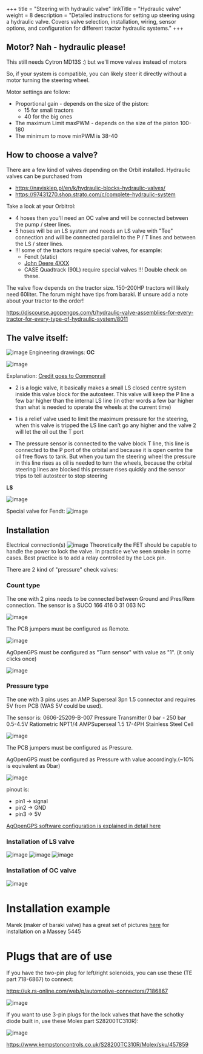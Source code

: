 +++
title = "Steering with hydraulic valve"
linkTitle = "Hydraulic valve"
weight = 8
description = "Detailed instructions for setting up steering using a hydraulic valve. Covers valve selection, installation, wiring, sensor options, and configuration for different tractor hydraulic systems."
+++

## Motor? Nah - hydraulic please!

This still needs Cytron MD13S :) but we'll move valves instead of motors

So, if your system is compatible, you can likely steer it directly without a
motor turning the steering wheel.

Motor settings are follow:

- Proportional gain - depends on the size of the piston:
  - 15 for small tractors
  - 40 for the big ones
- The maximum Limit maxPWM - depends on the size of the piston 100-180
- The minimum to move minPWM is 38-40

## How to choose a valve?

There are a few kind of valves depending on the Orbit installed. Hydraulic
valves can be purchased from

- https://navisklep.pl/en/k/hydraulic-blocks-hydraulic-valves/
- https://97431270.shop.strato.com/c/complete-hydraulic-system

Take a look at your Orbitrol:

- 4 hoses then you'll need an OC valve and will be connected between the pump /
  steer lines.
- 5 hoses will be an LS system and needs an LS valve with "Tee" connection and
  will be connected parallel to the P / T lines and between the LS / steer
  lines.
- !!! some of the tractors require special valves, for example:
  - Fendt (static)
  - [John Deere 4XXX](https://discourse.agopengps.com/t/hydraulic-valve-assemblies-for-every-tractor-for-every-type-of-hydraulic-system/8011/586?u=bgunics)
  - CASE Quadtrack (90L) require special valves !!! Double check on these.

The valve flow depends on the tractor size. 150-200HP tractors will likely need
60liter. The forum might have tips from baraki. If unsure add a note about your
tractor to the order!

https://discourse.agopengps.com/t/hydraulic-valve-assemblies-for-every-tractor-for-every-type-of-hydraulic-system/8011

## The valve itself:

![image](../../img/steer-hydraulic-block.png) Engineering drawings: **OC**

![image](../../img/steer-oc-valve-drawing.png)

Explanation:
[Credit goes to Commonrail](https://discourse.agopengps.com/t/hydraulic-valve-assemblies-for-every-tractor-for-every-type-of-hydraulic-system/8011/578?u=bgunics)

- 2 is a logic valve, it basically makes a small LS closed centre system inside
  this valve block for the autosteer. This valve will keep the P line a few bar
  higher than the internal LS line (in other words a few bar higher than what is
  needed to operate the wheels at the current time)

- 1 is a relief valve used to limit the maximum pressure for the steering, when
  this valve is tripped the LS line can’t go any higher and the valve 2 will let
  the oil out the T port

- The pressure sensor is connected to the valve block T line, this line is
  connected to the P port of the orbital and because it is open centre the oil
  free flows to tank. But when you turn the steering wheel the pressure in this
  line rises as oil is needed to turn the wheels, because the orbital steering
  lines are blocked this pressure rises quickly and the sensor trips to tell
  autosteer to stop steering

**LS**

![image](../../img/steer-ls-valve-drawing.png)

Special valve for Fendt: ![image](../../img/steer-valve-fendt.png)

## Installation

Electrical connection(s)
![image](../../img/hydraulic-block-electrical-connection.png) Theoretically the
FET should be capable to handle the power to lock the valve. In practice we've
seen smoke in some cases. Best practice is to add a relay controlled by the Lock
pin.

There are 2 kind of "pressure" check valves:

### Count type

The one with 2 pins needs to be connected between Ground and Pres/Rem
connection. The sensor is a SUCO 166 416 0 31 063 NC

![image](../../img/2pin-count-check-valve.png)

The PCB jumpers must be configured as Remote.

![image](../../img/count-check-valve-jumper.png)

AgOpenGPS must be configured as "Turn sensor" with value as "1". (it only clicks
once)

![image](../../img/agopengps-turn-sensor.png)

### Pressure type

The one with 3 pins uses an AMP Superseal 3pn 1.5 connector and requires 5V from
PCB (WAS 5V could be used).

The sensor is: 0606-25209-B-007 Pressure Transmitter 0 bar - 250 bar 0.5-4.5V
Ratiometric NPT1/4 AMPSuperseal 1.5 17-4PH Stainless Steel Cell

![image](../../img/3pin-pressure-check-valve.png)

The PCB jumpers must be configured as Pressure.

AgOpenGPS must be configured as Pressure with value accordingly.(~10% is
equivalent as 0bar)

![image](../../img/amp-superseal-pinout.png)

pinout is:

- pin1 -> signal
- pin2 -> GND
- pin3 -> 5V

[AgOpenGPS software configuration is explained in detail here](/software/04.-AgOpenGPS-Orientation#steer-configuration)

### Installation of LS valve

![image](../../img/ls-valve-installation-1.png)
![image](../../img/ls-valve-installation-2.png)
![image](../../img/ls-valve-installation-3.png)

### Installation of OC valve

![image](../../img/oc-valve-installation.png)

# Installation example

Marek (maker of baraki valve) has a great set of pictures
[here](https://photos.app.goo.gl/pQFi3ziAcnyhWgAR8) for installation on a Massey
5445

# Plugs that are of use

If you have the two-pin plug for left/right solenoids, you can use these (TE
part 718-6867) to connect:

https://uk.rs-online.com/web/p/automotive-connectors/7186867

![image](../../img/plug-te-718-6867.png)

If you want to use 3-pin plugs for the lock valves that have the schotky diode
built in, use these Molex part S28200TC310R):

![image](../../img/plug-molex-s28200tc310r.png)

https://www.kempstoncontrols.co.uk/S28200TC310R/Molex/sku/457859
